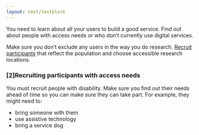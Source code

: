 ```yaml
---
layout: text/textblock
---
```

You need to learn about all your users to build a good service. Find out about people with access needs or who don’t currently use digital services.

Make sure you don’t exclude any users in the way you do research. [Recruit participants](../find-user-research-participants/) that reflect the population and choose accessible research locations.

### [2]Recruiting participants with access needs
You must recruit people with disability. Make sure you find out their needs ahead of time so you can make sure they can take part. For example, they might need to:
- bring someone with them
- use assistive technology
- bring a service dog
